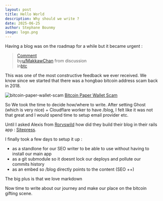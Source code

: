 ```yaml
---
layout: post
title: Hello World
description: Why should we write ?
date: 2025-06-25
author: Stephane Bounmy
image: logo.png
---
```


Having a blog was on the roadmap for a while but it became urgent :
<blockquote class="reddit-embed-bq" data-embed-height="604"><a href="https://www.reddit.com/r/btc/comments/1lfykko/comment/mytvp0g/">Comment</a><br> by<a href="https://www.reddit.com/user/MakkawChan/">u/MakkawChan</a> from discussion<a href="https://www.reddit.com/r/btc/comments/1lfykko/what_should_i_prioritize_in_my_business/"></a><br> in<a href="https://www.reddit.com/r/btc/">btc</a></blockquote><script async="" src="https://embed.reddit.com/widgets.js" charset="UTF-8"></script>


This was one of the most constructive feedback we ever received. We know since we started that there was a hongbao bitcoin address scam back in 2018.

![bitcoin-paper-wallet-scam](/assets/blog/hello-world/bitcoin-paper-wallet.png)
[Bitcoin Paper Wallet Scam]([https://en.bitcoin.it/wiki/BitcoinPaperWallet)

So We took the time to decide how/where to write.
After setting Ghost (which is very nice) + Cloudflare worker to have /blog, I felt like it was not that great and I would spend time to setup email provider etc.

Until I asked Alexis from [Rorvswild](https://www.rorvswild.com/blog) how did they build their blog in their rails app : [Sitepress](sitepress.cc).

I finally took a few days to setup it up :

- as a standlone for our SEO writer to be able to use without having to install our main app
- as a git submodule so it doesnt lock our deploys and pollute our commits history
- as an embed so /blog directly points to the content (SEO ++)

The big plus is that we love markdown

Now time to write about our journey and make our place on the bitcoin gifting scene.